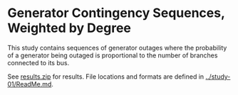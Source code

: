 Generator Contingency Sequences, Weighted by Degree
===================================================

This study contains sequences of generator outages where the probability of a generator being outaged is proportional to the number of branches connected to its bus.

See [results.zip](https://nrel-demos.s3-us-west-2.amazonaws.com/tda-ps/study-05/nesta_case118_ieee/results.zip) for results.  File locations and formats are defined in [../study-01/ReadMe.md](../study-01/ReadMe.md#key-to-directories-and-files).
